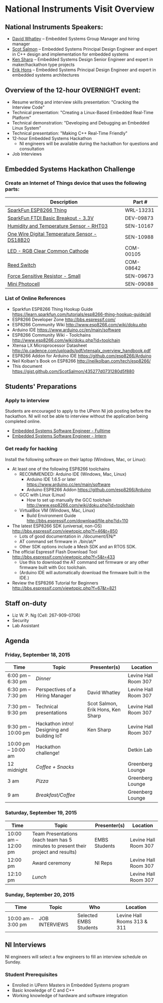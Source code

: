 # National Instruments Visit Overview

## National Instruments Speakers:
* [David Whatley](https://www.linkedin.com/pub/david-whatley/2/148/505) – Embedded Systems Group Manager and hiring manager
* [Scot Salmon](https://www.linkedin.com/pub/scot-salmon/4/326/436) – Embedded Systems Principal Design Engineer and expert in C++ design and implementation for embedded systems
* [Ken Sharp](https://www.linkedin.com/pub/ken-sharp/2/36a/543) – Embedded Systems Design Senior Engineer and expert in maker/hackathon type projects
* [Erik Hons](https://www.linkedin.com/pub/erik-hons/24/529/a01) – Embedded Systems Principal Design Engineer and expert in embedded systems architectures

## Overview of the 12-hour OVERNIGHT event:
* Resume writing and interview skills presentation: "Cracking the Interview Code"
* Technical presentation: "Creating a Linux-Based Embedded Real-Time Platform"
* Technical demonstration: "Developing and Debugging an Embedded Linux System"
* Technical presentation: "Making C++ Real-Time Friendly"
* 12-hour Embedded Systems Hackathon
  * NI engineers will be available during the hackathon for questions and consultation
* Job Interviews 

## Embedded Systems Hackathon Challenge

### Create an Internet of Things device that uses the following parts: 
| Description | Part #
| ----------- | ------
| [SparkFun ESP8266 Thing](https://www.sparkfun.com/products/13231) | WRL-13231
| [SparkFun FTDI Basic Breakout - 3.3V](https://www.sparkfun.com/products/9873) | DEV-09873
| [Humidity and Temperature Sensor - RHT03](https://www.sparkfun.com/products/10167) | SEN-10167
| [One Wire Digital Temperature Sensor - DS18B20](https://www.sparkfun.com/products/245) | SEN-10988
| [LED - RGB Clear Common Cathode](https://www.sparkfun.com/products/105) | COM-00105
| [Reed Switch](https://www.sparkfun.com/products/8642) | COM-08642
| [Force Sensitive Resistor - Small](https://www.sparkfun.com/products/9673) | SEN-09673
| [Mini Photocell](https://www.sparkfun.com/products/9088) | SEN-09088

### List of Online References
* Sparkfun ESP8266 Thing Hookup Guide https://learn.sparkfun.com/tutorials/esp8266-thing-hookup-guide/all
* ESP8266 Developer Zone http://bbs.espressif.com/
* ESP8266 Community Wiki http://www.esp8266.com/wiki/doku.php
* Arduino IDE https://www.arduino.cc/en/main/software
* ESP8266 Community Wiki - Toolchains http://www.esp8266.com/wiki/doku.php?id=toolchain
* Xtensa LX Microprocessor Datasheet http://ip.cadence.com/uploads/pdf/xtensalx_overview_handbook.pdf
* ESP8266 Addon for Arduino IDE https://github.com/esp8266/Arduino
* Neil Kolban's Book on ESP8266 http://neilkolban.com/tech/esp8266/
* This document https://gist.github.com/ScotSalmon/435277d0731280d5f880

## Students' Preparations

### Apply to interview
Students are encouraged to apply to the UPenn NI job posting before the hackathon. NI will not be able to interview without the application being completed online.
* [Embedded Systems Software Engineer - Fulltime](https://careers.peopleclick.com/careerscp/client_nationalinstruments/external/jobDetails.do?functionName=getJobDetail&jobPostId=6244&localeCode=en-us)
* [Embedded Systems Software Engineer - Intern](https://careers.peopleclick.com/careerscp/client_nationalinstruments/external/jobDetails.do?functionName=getJobDetail&jobPostId=6243&localeCode=en-us)

### Get ready for hacking
Install the following software on their laptop (Windows, Mac, or Linux):
* At least one of the following ESP8266 toolchains
  * RECOMMENDED: Arduino IDE (Windows, Mac, Linux)
    * Arduino IDE 1.6.5 or later https://www.arduino.cc/en/main/software
    * Arduino ESP8266 Addon https://github.com/esp8266/Arduino
  * GCC with Linux (Linux)
    * How to set up manually the GCC toolchain http://www.esp8266.com/wiki/doku.php?id=toolchain
  * VirtualBox VM (Windows, Mac, Linux)
    * Build Environment Guide http://bbs.espressif.com/download/file.php?id=110
* The latest ESP8266 SDK (universal, non-OS) http://bbs.espressif.com/viewtopic.php?f=46&t=850
  * Lots of good documentation in ./document/EN/*
  * AT command set firmware in ./bin/at/*
  * Other SDK options include a Mesh SDK and an RTOS SDK.
* The official Espressif Flash Download Tool http://bbs.espressif.com/viewtopic.php?f=5&t=433
  * Use this to download the AT command set firmware or any other firmware built with Gcc toolchain.
  * (Arduino IDE will automatically download the firmware built in the IDE.)
* Review the ESP8266 Tutorial for Beginners http://bbs.espressif.com/viewtopic.php?f=67&t=821

## Staff on-duty
* Liz W. P. Ng (Cell: 267-909-0706)
* Security
* Lab Assistant

## Agenda

### Friday, September 18, 2015 

| Time | Topic | Presenter(s) | Location
| ---- | ----- | ------------ | --------
| 6:00 pm – 6:30 pm | *Dinner* |  | Levine Hall Room 307
| 6:30 pm – 7:30 pm | Perspectives of a Hiring Manager | David Whatley | Levine Hall Room 307
| 7:30 pm – 9:30 pm | Technical presentations | Scot Salmon, Erik Hons, Ken Sharp | Levine Hall Room 307
| 9:30 pm – 10:00 pm | Hackathon intro! Designing and building IoT | Ken Sharp | Levine Hall Room 307
| 10:00 pm – 10:00 am | Hackathon challenge! |  | Detkin Lab
| 12 midnight | *Coffee + Snacks* |  | Greenberg Lounge
| 3 am | *Pizza* |  | Greenberg Lounge
| 9 am | *Breakfast/Coffee* |  | Greenberg Lounge

### Saturday, September 19, 2015

| Time | Topic | Presenter(s) | Location
| ---- | ----- | ------------ | --------
| 10:00 am – 12:00 pm | Team Presentations (each team has 5 minutes to present their project and results) | EMBS Students | Levine Hall Room 307
| 12:00 pm | Award ceremony | NI Reps | Levine Hall Room 307
| 12:10 pm | *Lunch* |  | Levine Hall Room 307

### Sunday, September 20, 2015

| Time | Topic | Who | Location
| ---- | ----- | --- | --------
| 10:00 am – 3:00 pm | JOB INTERVIEWS | Selected EMBS Students | Levine Hall Rooms 313 & 311

## NI Interviews
NI engineers will select a few engineers to fill an interview schedule on Sunday.
### Student Prerequisites
* Enrolled in UPenn Masters in Embedded Systems program
* Basic knowledge of C and C++
* Working knowledge of hardware and software integration